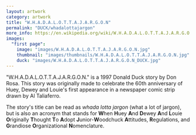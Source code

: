 ```yaml
---
layout: artwork
category: artwork
title: "W.H.A.D.A.L.O.T.T.A.J.A.R.G.O.N"
permalink: "DUCK/whadalottajargon"
more_info: https://en.wikipedia.org/wiki/W.H.A.D.A.L.O.T.T.A.J.A.R.G.O.N.
images:
  "first page":
    image: "images/W.H.A.D.A.L.O.T.T.A.J.A.R.G.O.N.jpg"
    thumbnail: "images/thumbnails/W.H.A.D.A.L.O.T.T.A.J.A.R.G.O.N.jpg"
    duck: "images/W.H.A.D.A.L.O.T.T.A.J.A.R.G.O.N_DUCK.jpg"
---
```


"W.H.A.D.A.L.O.T.T.A.J.A.R.G.O.N." is a 1997 Donald Duck story by Don Rosa. This story was originally made to celebrate the 60th anniversary of Huey, Dewey and Louie's first appearance in a newspaper comic strip drawn by Al Taliaferro.

The story's title can be read as *whada lotta jargon* (what a lot of jargon), but is also an acronym that stands for **W**hen **H**uey **A**nd **D**ewey **A**nd **L**ouie **O**riginally **T**hought **T**o **A**dopt **J**unior-**W**oodchuck **A**ttitudes, **R**egulations, and **G**randiose **O**rganizational **N**omenclature.


